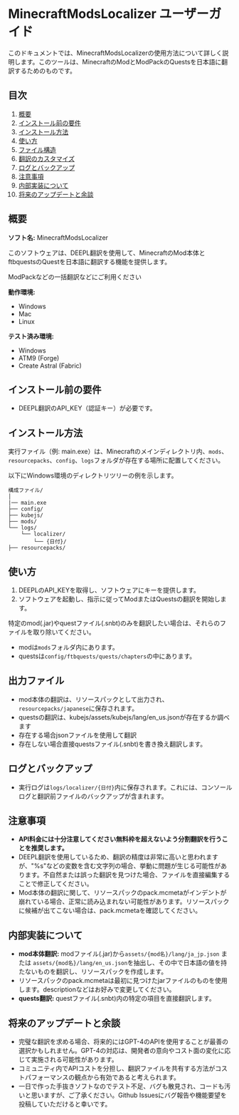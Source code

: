 # MinecraftModsLocalizer ユーザーガイド

このドキュメントでは、MinecraftModsLocalizerの使用方法について詳しく説明します。このツールは、MinecraftのModとModPackのQuestsを日本語に翻訳するためのものです。

## 目次

1. [概要](#概要)
2. [インストール前の要件](#インストール前の要件)
3. [インストール方法](#インストール方法)
4. [使い方](#使い方)
5. [ファイル構造](#ファイル構造)
6. [翻訳のカスタマイズ](#翻訳のカスタマイズ)
7. [ログとバックアップ](#ログとバックアップ)
8. [注意事項](#注意事項)
9. [内部実装について](#内部実装について)
10. [将来のアップデートと余談](#将来のアップデートと余談)

## 概要

**ソフト名:** MinecraftModsLocalizer

このソフトウェアは、DEEPL翻訳を使用して、MinecraftのMod本体とftbquestsのQuestを日本語に翻訳する機能を提供します。

ModPackなどの一括翻訳などにご利用ください

**動作環境:**
- Windows
- Mac
- Linux

**テスト済み環境:**
- Windows
- ATM9 (Forge)
- Create Astral (Fabric)

## インストール前の要件

- DEEPL翻訳のAPI_KEY（認証キー）が必要です。

## インストール方法

実行ファイル（例: main.exe）は、Minecraftのメインディレクトリ内、`mods`、`resourcepacks`、`config`、`logs`フォルダが存在する場所に配置してください。

以下にWindows環境のディレクトリツリーの例を示します。

```
構成ファイル/
│
|── main.exe
├── config/
├── kubejs/
├── mods/
└── logs/
    └── localizer/
        └── {日付}/
├── resourcepacks/
```

## 使い方

1. DEEPLのAPI_KEYを取得し、ソフトウェアにキーを提供します。
2. ソフトウェアを起動し、指示に従ってModまたはQuestsの翻訳を開始します。

特定のmod(.jar)やquestファイル(.snbt)のみを翻訳したい場合は、それらのファイルを取り除いてください。

- modは`mods`フォルダ内にあります。
- questsは`config/ftbquests/quests/chapters`の中にあります。

## 出力ファイル

- mod本体の翻訳は、リソースパックとして出力され、`resourcepacks/japanese`に保存されます。
- questsの翻訳は、kubejs/assets/kubejs/lang/en_us.jsonが存在するか調べます
- 存在する場合jsonファイルを使用して翻訳
- 存在しない場合直接questsファイル(.snbt)を書き換え翻訳します。

## ログとバックアップ

- 実行ログは`logs/localizer/{日付}`内に保存されます。これには、コンソールログと翻訳前ファイルのバックアップが含まれます。

## 注意事項

- **API料金には十分注意してください無料枠を超えないよう分割翻訳を行うことを推奨します。**
- DEEPL翻訳を使用しているため、翻訳の精度は非常に高いと思われますが、"%s"などの変数を含む文字列の場合、挙動に問題が生じる可能性があります。不自然または誤った翻訳を見つけた場合、ファイルを直接編集することで修正してください。
- Mod本体の翻訳に関して、リソースパックのpack.mcmetaがインデントが崩れている場合、正常に読み込まれない可能性があります。リソースパックに候補が出てこない場合は、pack.mcmetaを確認してください。

## 内部実装について

- **mod本体翻訳:** modファイル(.jar)から`assets/{mod名}/lang/ja_jp.json` または `assets/{mod名}/lang/en_us.json`を抽出し、その中で日本語の値を持たないものを翻訳し、リソースパックを作成します。
- リソースパックのpack.mcmetaは最初に見つけたjarファイルのものを使用します。descriptionなどはお好みで変更してください。
- **quests翻訳:** questファイル(.snbt)内の特定の項目を直接翻訳します。

## 将来のアップデートと余談

- 完璧な翻訳を求める場合、将来的にはGPT-4のAPIを使用することが最善の選択かもしれません。GPT-4の対応は、開発者の意向やコスト面の変化に応じて実施される可能性があります。
- コミュニティ内でAPIコストを分担し、翻訳ファイルを共有する方法がコストパフォーマンスの観点から有効であると考えられます。
- 一日で作った手抜きソフトなのでテスト不足、バグも散見され、コードも汚いと思いますが、ご了承ください。Github Issuesにバグ報告や機能要望を投稿していただけると幸いです。